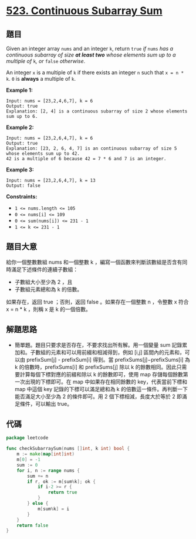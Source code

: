 # [523. Continuous Subarray Sum](https://leetcode.com/problems/continuous-subarray-sum/)


## 題目

Given an integer array `nums` and an integer `k`, return `true` *if* `nums` *has a continuous subarray of size **at least two** whose elements sum up to a multiple of* `k`*, or* `false` *otherwise*.

An integer `x` is a multiple of `k` if there exists an integer `n` such that `x = n * k`. `0` is **always** a multiple of `k`.

**Example 1:**

```
Input: nums = [23,2,4,6,7], k = 6
Output: true
Explanation: [2, 4] is a continuous subarray of size 2 whose elements sum up to 6.
```

**Example 2:**

```
Input: nums = [23,2,6,4,7], k = 6
Output: true
Explanation: [23, 2, 6, 4, 7] is an continuous subarray of size 5 whose elements sum up to 42.
42 is a multiple of 6 because 42 = 7 * 6 and 7 is an integer.
```

**Example 3:**

```
Input: nums = [23,2,6,4,7], k = 13
Output: false
```

**Constraints:**

- `1 <= nums.length <= 105`
- `0 <= nums[i] <= 109`
- `0 <= sum(nums[i]) <= 231 - 1`
- `1 <= k <= 231 - 1`

## 題目大意

給你一個整數數組 nums 和一個整數 k ，編寫一個函數來判斷該數組是否含有同時滿足下述條件的連續子數組：

- 子數組大小至少為 2 ，且
- 子數組元素總和為 k 的倍數。

如果存在，返回 true ；否則，返回 false 。如果存在一個整數 n ，令整數 x 符合 x = n * k ，則稱 x 是 k 的一個倍數。

## 解題思路

- 簡單題。題目只要求是否存在，不要求找出所有解。用一個變量 sum 記錄累加和。子數組的元素和可以用前綴和相減得到，例如 [i,j] 區間內的元素和，可以由 prefixSum[j] - prefixSum[i] 得到。當 prefixSums[j]−prefixSums[i] 為 k 的倍數時，prefixSums[i] 和 prefixSums[j] 除以 k 的餘數相同。因此只需要計算每個下標對應的前綴和除以 k 的餘數即可，使用 map 存儲每個餘數第一次出現的下標即可。在 map 中如果存在相同餘數的 key，代表當前下標和 map 中這個 key 記錄的下標可以滿足總和為 k 的倍數這一條件。再判斷一下能否滿足大小至少為 2 的條件即可。用 2 個下標相減，長度大於等於 2 即滿足條件，可以輸出 true。

## 代碼

```go
package leetcode

func checkSubarraySum(nums []int, k int) bool {
	m := make(map[int]int)
	m[0] = -1
	sum := 0
	for i, n := range nums {
		sum += n
		if r, ok := m[sum%k]; ok {
			if i-2 >= r {
				return true
			}
		} else {
			m[sum%k] = i
		}
	}
	return false
}
```